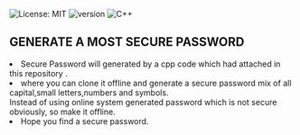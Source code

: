 ![License: MIT](https://img.shields.io/badge/License-MIT-yellow.svg)
![version](https://img.shields.io/badge/version-1.0.0-blue)
<img alt="C++" src="https://img.shields.io/badge/c++-%2300599C.svg?&style=for-the-badge&logo=c%2B%2B&ogoColor=white"/>
## GENERATE A MOST SECURE PASSWORD
<li>
Secure Password will generated by a cpp code which had attached in this repository .
  </li>
  <li>
where you can clone it offline and generate a secure password mix of all capital,small letters,numbers and symbols.
</li>
Instead of using online system generated password which is not secure obviously,
so make it offline.
<li>
Hope you find a secure password.
  </li>

